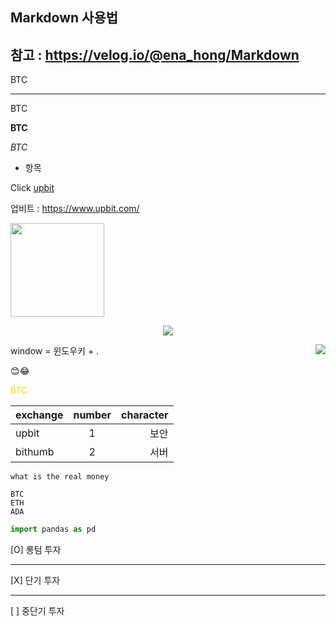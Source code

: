 ## Markdown 사용법
## 참고 : https://velog.io/@ena_hong/Markdown

BTC 
***
BTC

**BTC** 

*BTC* 

* 항목

Click [upbit](https://www.upbit.com/)

업비트 : https://www.upbit.com/


<img src="https://item.kakaocdn.net/do/41584ca0a4d4fe7f0d1bf82c6ec512f615b3f4e3c2033bfd702a321ec6eda72c" width=150 hight=100>

<p align="center"><img src="https://item.kakaocdn.net/do/41584ca0a4d4fe7f0d1bf82c6ec512f615b3f4e3c2033bfd702a321ec6eda72c"></p>

<img src="https://item.kakaocdn.net/do/41584ca0a4d4fe7f0d1bf82c6ec512f615b3f4e3c2033bfd702a321ec6eda72c" align="right">


window = 윈도우키 + .

😊😂

<span style="color:gold"> BTC </span>


|exchange|number|character|
|:--|:--:|--:|
|upbit|1|보안|
|bithumb|2|서버|

`what is the real money`


```
BTC
ETH
ADA
```


``` python
import pandas as pd
```

[O] 롱텀 투자
***
[X] 단기 투자
***
[ ] 중단기 투자
